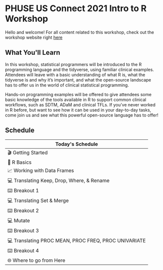 # PHUSE US Connect 2021 Intro to R Workshop

Hello and welcome! For all content related to this workshop, check out the workshop website right [here](https://atorus-connect.eastus2.cloudapp.azure.com/phuse_intro_to_r_2021/)

## What You'll Learn
In this workshop, statistical programmers will be introduced to the R programming language and the tidyverse, using familiar clinical examples. Attendees will leave with a basic understanding of what R is, what the tidyverse is and why it’s important, and what the open-source landscape has to offer us in the world of clinical statistical programming.

Hands-on programming examples will be offered to give attendees some basic knowledge of the tools available in R to support common clinical workflows, such as SDTM, ADaM and clinical TFLs. If you’ve never worked in R before, but want to see how it can be used in your day-to-day tasks, come join us and see what this powerful open-source language has to offer!

## Schedule 

| Today's Schedule |
| --- | 
| 🎬 Getting Started | 
| 📓 R Basics | 
| 📈 Working with Data Frames |
| 💻 Translating Keep, Drop, Where, & Rename | 
| ⌨️ Breakout 1 |
| 💻 Translating Set & Merge | 
| ⌨️ Breakout 2 |
| 💻  Mutate | 
| ⌨️ Breakout 3 |
| 💻  Translating PROC MEAN, PROC FREQ, PROC UNIVARIATE | 
| ⌨️ Breakout 4 |
| 🌐 Where to go from Here | 


